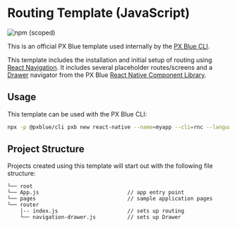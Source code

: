 # Routing Template (JavaScript)

![npm (scoped)](https://img.shields.io/npm/v/@pxblue/react-native-template-routing?color=%23007bc1&label=%40pxblue%2Freact-native-template-routing)

This is an official PX Blue template used internally by the [PX Blue CLI](https://www.npmjs.com/package/@pxblue/cli).

This template includes the installation and initial setup of routing using [React Navigation](https://reactnavigation.org/). It includes several placeholder routes/screens and a [Drawer](https://pxblue-components.github.io/react-native/?path=/info/components-documentation--drawer) navigator from the PX Blue [React Native Component Library](https://www.npmjs.com/package/@pxblue/react-native-components).

## Usage
This template can be used with the PX Blue CLI:
```sh
npx -p @pxblue/cli pxb new react-native --name=myapp --cli=rnc --language=js --template=routing
```

## Project Structure
Projects created using this template will start out with the following file structure:

```
└── root
└── App.js                            // app entry point
└── pages                             // sample application pages
└── router                             
    |-- index.js                      // sets up routing
    └── navigation-drawer.js          // sets up Drawer
```
